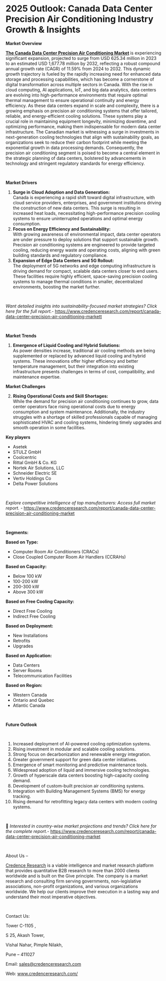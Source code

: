 # 2025 Outlook: Canada Data Center Precision Air Conditioning Industry Growth & Insights


<p><strong>Market Overview</strong></p>
<p><strong><a href="https://www.credenceresearch.com/report/canada-data-center-precision-air-conditioning-market">The Canada Data Center Precision Air Conditioning Market</a> </strong>is experiencing significant expansion, projected to surge from USD 625.34 million in 2023 to an estimated USD 1,677.78 million by 2032, reflecting a robust compound annual growth rate (CAGR) of 11.59% from 2024 to 2032. This dynamic growth trajectory is fueled by the rapidly increasing need for enhanced data storage and processing capabilities, which has become a cornerstone of digital transformation across multiple sectors in Canada. With the rise in cloud computing, AI applications, IoT, and big data analytics, data centers are evolving into high-performance environments that require optimal thermal management to ensure operational continuity and energy efficiency. As these data centers expand in scale and complexity, there is a growing emphasis on precision air conditioning systems that offer tailored, reliable, and energy-efficient cooling solutions. These systems play a crucial role in maintaining equipment longevity, minimizing downtime, and optimizing performance, making them indispensable for modern data center infrastructure. The Canadian market is witnessing a surge in investments in next-generation cooling technologies that align with sustainability goals, as organizations seek to reduce their carbon footprint while meeting the exponential growth in data processing demands. Consequently, the precision air conditioning segment is poised to become a central element in the strategic planning of data centers, bolstered by advancements in technology and stringent regulatory standards for energy efficiency.</p>
<p><strong>&nbsp;</strong></p>
<p><strong>Market Drivers</strong></p>
<ol>
<li><strong> Surge in Cloud Adoption and Data Generation:</strong><br /> Canada is experiencing a rapid shift toward digital infrastructure, with cloud service providers, enterprises, and government institutions driving the construction of new data centers. This surge is resulting in increased heat loads, necessitating high-performance precision cooling systems to ensure uninterrupted operations and optimal energy consumption.</li>
<li><strong> Focus on Energy Efficiency and Sustainability:</strong><br /> With growing awareness of environmental impact, data center operators are under pressure to deploy solutions that support sustainable growth. Precision air conditioning systems are engineered to provide targeted cooling, reducing energy waste and operating costs, aligning with green building standards and regulatory compliance.</li>
<li><strong> Expansion of Edge Data Centers and 5G Rollout:</strong><br /> The deployment of 5G networks and edge computing infrastructure is driving demand for compact, scalable data centers closer to end users. These facilities require highly efficient, space-saving precision cooling systems to manage thermal conditions in smaller, decentralized environments, boosting the market further.</li>
</ol>
<p><strong>&nbsp;</strong></p>
<p><em>Want detailed insights into sustainability-focused market strategies? Click here for the full report.- </em><a href="https://www.credenceresearch.com/report/human-augmentation-technology-market">https://www.credenceresearch.com/report/canada-data-center-precision-air-conditioning-markett</a></p>
<p>&nbsp;</p>
<p><strong>Market Trends</strong></p>
<ol>
<li><strong> Emergence of Liquid Cooling and Hybrid Solutions:</strong><br /> As power densities increase, traditional air cooling methods are being supplemented or replaced by advanced liquid cooling and hybrid systems. These innovations offer higher efficiency and better temperature management, but their integration into existing infrastructure presents challenges in terms of cost, compatibility, and maintenance expertise.</li>
</ol>
<p><strong>Market Challenges</strong></p>
<ol start="2">
<li><strong> Rising Operational Costs and Skill Shortages:</strong><br /> While the demand for precision air conditioning continues to grow, data center operators face rising operational costs due to energy consumption and system maintenance. Additionally, the industry struggles with a shortage of skilled professionals capable of managing sophisticated HVAC and cooling systems, hindering timely upgrades and smooth operation in some facilities.</li>
</ol>
<p><strong>Key players</strong></p>
<ul>
<li>Asetek</li>
<li>STULZ GmbH</li>
<li>Coolcentric</li>
<li>Rittal GmbH &amp; Co. KG</li>
<li>Nortek Air Solutions, LLC</li>
<li>Schneider Electric SE</li>
<li>Vertiv Holdings Co</li>
<li>Delta Power Solutions</li>
</ul>
<p>&nbsp;</p>
<p><em>Explore competitive intelligence of top manufacturers: Access full market report. - </em><a href="https://www.credenceresearch.com/report/canada-data-center-precision-air-conditioning-market">https://www.credenceresearch.com/report/canada-data-center-precision-air-conditioning-market</a></p>
<p>&nbsp;</p>
<p><strong>Segments:</strong></p>
<p><strong>Based on Type:</strong></p>
<ul>
<li>Computer Room Air Conditioners (CRACs)</li>
<li>Close Coupled Computer Room Air Handlers (CCRAHs)</li>
</ul>
<p><strong>Based on Capacity:</strong></p>
<ul>
<li>Below 100 kW</li>
<li>100-200 kW</li>
<li>200-300 kW</li>
<li>Above 300 kW</li>
</ul>
<p><strong>Based on Free Cooling Capacity:</strong></p>
<ul>
<li>Direct Free Cooling</li>
<li>Indirect Free Cooling</li>
</ul>
<p><strong>Based on Deployment:</strong></p>
<ul>
<li>New Installations</li>
<li>Retrofits</li>
<li>Upgrades</li>
</ul>
<p><strong>Based on Application:</strong></p>
<ul>
<li>Data Centers</li>
<li>Server Rooms</li>
<li>Telecommunication Facilities</li>
</ul>
<p><strong>Based on Region:</strong></p>
<ul>
<li>Western Canada</li>
<li>Ontario and Quebec</li>
<li>Atlantic Canada</li>
</ul>
<p>&nbsp;</p>
<p><strong>Future Outlook </strong></p>
<p><strong>&nbsp;</strong></p>
<ol>
<li>Increased deployment of AI-powered cooling optimization systems.</li>
<li>Rising investment in modular and scalable cooling solutions.</li>
<li>Strong focus on decarbonization and renewable energy integration.</li>
<li>Greater government support for green data center initiatives.</li>
<li>Emergence of smart monitoring and predictive maintenance tools.</li>
<li>Widespread adoption of liquid and immersive cooling technologies.</li>
<li>Growth of hyperscale data centers boosting high-capacity cooling demand.</li>
<li>Development of custom-built precision air conditioning systems.</li>
<li>Integration with Building Management Systems (BMS) for energy tracking.</li>
<li>Rising demand for retrofitting legacy data centers with modern cooling systems.</li>
</ol>
<p><strong>&nbsp;</strong></p>
<p>📌 <em>Interested in country-wise market projections and trends? Click here for the complete report.- </em><a href="https://www.credenceresearch.com/report/canada-data-center-precision-air-conditioning-market">https://www.credenceresearch.com/report/canada-data-center-precision-air-conditioning-market</a></p>
<p>&nbsp;</p>
<p>About Us &ndash;</p>
<p><a href="https://www.credenceresearch.com/">Credence Research</a> is a viable intelligence and market research platform that provides quantitative B2B research to more than 2000 clients worldwide and is built on the Give principle. The company is a market research and consulting firm serving governments, non-legislative associations, non-profit organizations, and various organizations worldwide. We help our clients improve their execution in a lasting way and understand their most imperative objectives.</p>
<p>&nbsp;</p>
<p>Contact Us:</p>
<p>Tower C-1105 ,</p>
<p>S 25, Akash Tower,</p>
<p>Vishal Nahar, Pimple Nilakh,</p>
<p>Pune &ndash; 411027</p>
<p>Email: <a href="mailto:sales@credenceresearch.com">sales@credenceresearch.com</a></p>
<p>Web: <a href="http://www.credenceresearch.com/">www.credenceresearch.com/</a></p>
